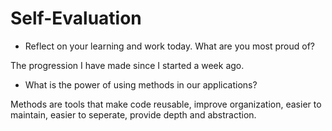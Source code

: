 # Self-Evaluation

- Reflect on your learning and work today. What are you most proud of?

The progression I have made since I started a week ago.

- What is the power of using methods in our applications?

Methods are tools that make code reusable, improve organization, easier to maintain, easier to seperate, provide depth and abstraction. 